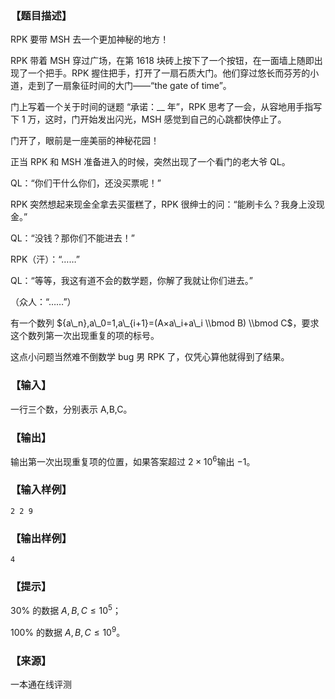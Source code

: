 ### 【题目描述】

RPK 要带 MSH 去一个更加神秘的地方！

RPK 带着 MSH 穿过广场，在第 1618 块砖上按下了一个按钮，在一面墙上随即出现了一个把手。RPK 握住把手，打开了一扇石质大门。他们穿过悠长而芬芳的小道，走到了一扇象征时间的大门——“the gate of time”。

门上写着一个关于时间的谜题 “承诺：\_\_ 年”，RPK 思考了一会，从容地用手指写下 1 万，这时，门开始发出闪光，MSH 感觉到自己的心跳都快停止了。

门开了，眼前是一座美丽的神秘花园！

正当 RPK 和 MSH 准备进入的时候，突然出现了一个看门的老大爷 QL。

QL：“你们干什么你们，还没买票呢！”

RPK 突然想起来现金全拿去买蛋糕了，RPK 很绅士的问：“能刷卡么？我身上没现金。”

QL：“没钱？那你们不能进去！”

RPK（汗）：“……”

QL：“等等，我这有道不会的数学题，你解了我就让你们进去。”

（众人：“……”）

有一个数列 ${a\_n},a\_0=1,a\_{i+1}=(A×a\_i+a\_i \\bmod B) \\bmod C$，要求这个数列第一次出现重复的项的标号。

这点小问题当然难不倒数学 bug 男 RPK 了，仅凭心算他就得到了结果。

### 【输入】

一行三个数，分别表示 A,B,C。

### 【输出】

输出第一次出现重复项的位置，如果答案超过 $2×10^6$输出 $−1$。

### 【输入样例】

```
2 2 9
```

### 【输出样例】

```
4
```

### 【提示】

30% 的数据 $A,B,C≤10^5$；

100% 的数据 $A,B,C≤10^9$​​ 。


 ### 【来源】

 一本通在线评测 